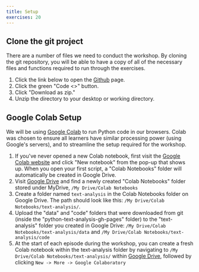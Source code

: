 ```yaml
---
title: Setup
exercises: 20
---
```


## Clone the git project

There are a number of files we need to conduct the workshop. By cloning the git repository, you will be able to have a copy of all of the necessary files and functions required to run through the exercises.

1. Click the link below to open the [Github](https://github.com/carpentries-incubator/python-text-analysis) page.
2. Click the green "Code \<>" button.
3. Click "Download as zip."
4. Unzip the directory to your desktop or working directory.

## Google Colab Setup

We will be using [Google Colab](https://research.google.com/colaboratory/faq.html) to run Python code in our browsers. Colab was chosen to ensure all learners have similar processing power (using Google's servers), and to streamline the setup required for the workshop.

1. If you've never opened a new Colab notebook, first visit the [Google Colab website](https://colab.research.google.com/) and click "New notebook" from the pop-up that shows up. When you open your first script, a "Colab Notebooks" folder will automatically be created in Google Drive.
2. Visit [Google Drive](https://drive.google.com/drive/my-drive) and find a newly created "Colab Notebooks" folder stored under MyDrive, `/My Drive/Colab Notebooks`
3. Create a folder named `text-analysis` in the Colab Notebooks folder on Google Drive. The path should look like this: `/My Drive/Colab Notebooks/text-analysis/`.
4. Upload the "data" and "code" folders that were downloaded from git (inside the "python-text-analysis-gh-pages" folder)  to the "text-analysis" folder you created in Google Drive: `/My Drive/Colab Notebooks/text-analysis/data` and  `/My Drive/Colab Notebooks/text-analysis/code`
5. At the start of each episode during the workshop, you can create a fresh Colab notebook within the text-analysis folder by navigating to `/My Drive/Colab Notebooks/text-analysis/` within [Google Drive](https://drive.google.com/drive/my-drive), followed by clicking `New -> More -> Google Colaboratory`


